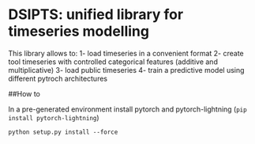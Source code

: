 # DSIPTS: unified library for timeseries modelling

This library allows to:
1- load timeseries in a convenient format
2- create tool timeseries with controlled categorical features (additive and multiplicative)
3- load public timeseries
4- train a predictive model using different pytroch architectures

##How to

In a pre-generated environment install pytorch and pytorch-lightning (`pip install pytorch-lightning`) 

``
python setup.py install --force
``